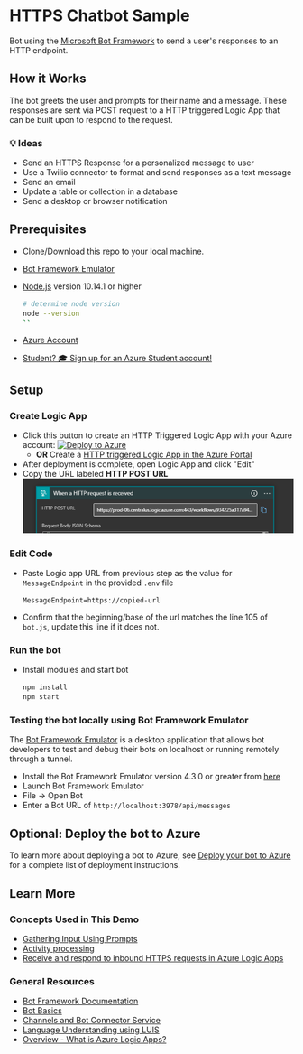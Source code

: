 # HTTPS Chatbot Sample

Bot using the [Microsoft Bot Framework](https://dev.botframework.com?WT.mc_id=ca-github-jasmineg) to send a user's responses to an HTTP endpoint.

## How it Works

The bot greets the user and prompts for their name and a message. These responses are sent via POST request to a HTTP triggered Logic App that can be built upon to respond to the request.

### 💡 Ideas

- Send an HTTPS Response for a personalized message to user
- Use a Twilio connector to format and send responses as a text message
- Send an email
- Update a table or collection in a database
- Send a desktop or browser notification

## Prerequisites

- Clone/Download this repo to your local machine.
- [Bot Framework Emulator](https://github.com/microsoft/botframework-emulator)
- [Node.js](https://nodejs.org) version 10.14.1 or higher

    ```bash
    # determine node version
    node --version
    ``

- [Azure Account](https://azure.microsoft.com/en-us/free/?WT.mc_id=ca-github-jasmineg)
- [Student? 🎓 Sign up for an Azure Student account!](https://azure.microsoft.com/en-us/free/students/?WT.mc_id=ca-github-jasmineg)

## Setup

### Create Logic App

- Click this button to create an HTTP Triggered Logic App with your Azure account: [![Deploy to Azure](https://aka.ms/deploytoazurebutton)](https://portal.azure.com/#create/Microsoft.Template/uri/https%3A%2F%2Fgithub.com%2Fpaladique%2FAzureSample-HTTPBot%2Fblob%2Fmaster%2Ftemplate.json)
  - **OR** Create a [HTTP triggered Logic App in the Azure Portal](https://docs.microsoft.com/en-us/azure/connectors/connectors-native-reqres#prerequisites?WT.mc_id=ca-github-jasmineg)
- After deployment is complete, open Logic App and click "Edit"
- Copy the URL labeled **HTTP POST URL**
![POST URL](img/logicapp.png)

### Edit Code

- Paste Logic app URL from previous step as the value for `MessageEndpoint` in the provided `.env` file

    ```node
    MessageEndpoint=https://copied-url
    ```

- Confirm that the beginning/base of the url matches the line 105 of `bot.js`, update this line if it does not.

### Run the bot

- Install modules and start bot

    ```bash
    npm install
    npm start
    ```

### Testing the bot locally using Bot Framework Emulator

The [Bot Framework Emulator](https://github.com/microsoft/botframework-emulator) is a desktop application that allows bot developers to test and debug their bots on localhost or running remotely through a tunnel.

- Install the Bot Framework Emulator version 4.3.0 or greater from [here](https://github.com/Microsoft/BotFramework-Emulator/releases)
- Launch Bot Framework Emulator
- File -> Open Bot
- Enter a Bot URL of `http://localhost:3978/api/messages`

## Optional: Deploy the bot to Azure

To learn more about deploying a bot to Azure, see [Deploy your bot to Azure](https://aka.ms/azuredeployment) for a complete list of deployment instructions.

## Learn More

### Concepts Used in This Demo

- [Gathering Input Using Prompts](https://docs.microsoft.com/en-us/azure/bot-service/bot-builder-prompts?WT.mc_id=ca-github-jasmineg)
- [Activity processing](https://docs.microsoft.com/en-us/azure/bot-service/bot-builder-concept-activity-processing?WT.mc_id=ca-github-jasmineg)
- [Receive and respond to inbound HTTPS requests in Azure Logic Apps](https://docs.microsoft.com/en-us/azure/connectors/connectors-native-reqres#prerequisites?WT.mc_id=ca-github-jasmineg)

### General Resources

- [Bot Framework Documentation](https://docs.botframework.com?WT.mc_id=ca-github-jasmineg)
- [Bot Basics](https://docs.microsoft.com/azure/bot-service/bot-builder-basics?WT.mc_id=ca-github-jasmineg)
- [Channels and Bot Connector Service](https://docs.microsoft.com/en-us/azure/bot-service/bot-concepts?WT.mc_id=ca-github-jasmineg)
- [Language Understanding using LUIS](https://docs.microsoft.com/en-us/azure/cognitive-services/luis/?WT.mc_id=ca-github-jasmineg)
- [Overview - What is Azure Logic Apps?](https://docs.microsoft.com/en-us/azure/logic-apps/logic-apps-overview?WT.mc_id=ca-github-jasmineg)
